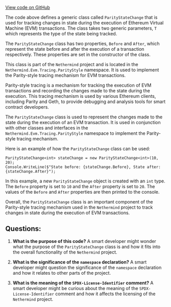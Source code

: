 [View code on GitHub](https://github.com/nethermindeth/nethermind/Nethermind.Evm/Tracing/ParityStyle/ParityStateChange.cs)

The code above defines a generic class called `ParityStateChange` that is used for tracking changes in state during the execution of Ethereum Virtual Machine (EVM) transactions. The class takes two generic parameters, `T` which represents the type of the state being tracked. 

The `ParityStateChange` class has two properties, `Before` and `After`, which represent the state before and after the execution of a transaction respectively. These properties are set in the constructor of the class. 

This class is part of the `Nethermind` project and is located in the `Nethermind.Evm.Tracing.ParityStyle` namespace. It is used to implement the Parity-style tracing mechanism for EVM transactions. 

Parity-style tracing is a mechanism for tracking the execution of EVM transactions and recording the changes made to the state during the execution. This tracing mechanism is used by various Ethereum clients, including Parity and Geth, to provide debugging and analysis tools for smart contract developers. 

The `ParityStateChange` class is used to represent the changes made to the state during the execution of an EVM transaction. It is used in conjunction with other classes and interfaces in the `Nethermind.Evm.Tracing.ParityStyle` namespace to implement the Parity-style tracing mechanism. 

Here is an example of how the `ParityStateChange` class can be used:

```
ParityStateChange<int> stateChange = new ParityStateChange<int>(10, 20);
Console.WriteLine($"State before: {stateChange.Before}, State after: {stateChange.After}");
```

In this example, a new `ParityStateChange` object is created with an `int` type. The `Before` property is set to `10` and the `After` property is set to `20`. The values of the `Before` and `After` properties are then printed to the console. 

Overall, the `ParityStateChange` class is an important component of the Parity-style tracing mechanism used in the `Nethermind` project to track changes in state during the execution of EVM transactions.
## Questions: 
 1. **What is the purpose of this code?** 
A smart developer might wonder what the purpose of the `ParityStateChange` class is and how it fits into the overall functionality of the `Nethermind` project.

2. **What is the significance of the `namespace` declaration?** 
A smart developer might question the significance of the `namespace` declaration and how it relates to other parts of the project.

3. **What is the meaning of the `SPDX-License-Identifier` comment?** 
A smart developer might be curious about the meaning of the `SPDX-License-Identifier` comment and how it affects the licensing of the `Nethermind` project.